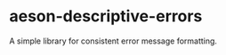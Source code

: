 aeson-descriptive-errors
========================

A simple library for consistent error message formatting.
